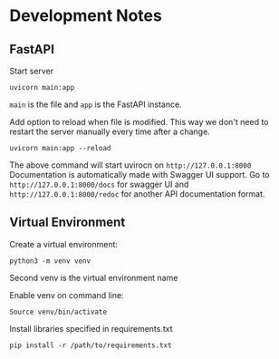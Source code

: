 # Development Notes


## FastAPI

Start server
```
uvicorn main:app
```
`main` is the file and `app` is the FastAPI instance.

Add option to reload when file is modified. This way we don't need to restart the server manually every time after a change.
```
uvicorn main:app --reload
```

The above command will start uvirocn on `http://127.0.0.1:8000`
Documentation is automatically made with Swagger UI support.
Go to `http://127.0.0.1:8000/docs` for swagger UI and `http://127.0.0.1:8000/redoc` for another API documentation format.

## Virtual Environment

Create a virtual environment:

```
python3 -m venv venv
```

Second venv is the virtual environment name

Enable venv on command line:

```
Source venv/bin/activate
```

Install libraries specified in requirements.txt
```
pip install -r /path/to/requirements.txt
```